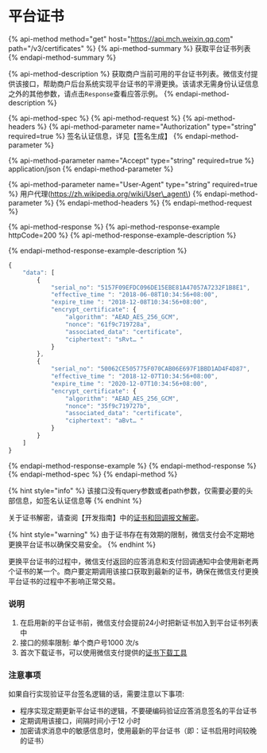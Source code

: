 # 平台证书

{% api-method method="get" host="https://api.mch.weixin.qq.com" path="/v3/certificates" %}
{% api-method-summary %}
 获取平台证书列表
{% endapi-method-summary %}

{% api-method-description %}
获取商户当前可用的平台证书列表。微信支付提供该接口，帮助商户后台系统实现平台证书的平滑更换。该请求无需身份认证信息之外的其他参数，请点击`Response`查看应答示例。
{% endapi-method-description %}

{% api-method-spec %}
{% api-method-request %}
{% api-method-headers %}
{% api-method-parameter name="Authorization" type="string" required=true %}
签名认证信息，详见【签名生成】
{% endapi-method-parameter %}

{% api-method-parameter name="Accept" type="string" required=true %}
application/json
{% endapi-method-parameter %}

{% api-method-parameter name="User-Agent" type="string" required=true %}
用户代理\(https://zh.wikipedia.org/wiki/User\_agent\)
{% endapi-method-parameter %}
{% endapi-method-headers %}
{% endapi-method-request %}

{% api-method-response %}
{% api-method-response-example httpCode=200 %}
{% api-method-response-example-description %}

{% endapi-method-response-example-description %}

```javascript
{
    "data": [
        {
            "serial_no": "5157F09EFDC096DE15EBE81A47057A7232F1B8E1",
            "effective_time ": "2018-06-08T10:34:56+08:00",
            "expire_time ": "2018-12-08T10:34:56+08:00",
            "encrypt_certificate": {
                "algorithm": "AEAD_AES_256_GCM",
                "nonce": "61f9c719728a",
                "associated_data": "certificate",
                "ciphertext": "sRvt… "
            }
        },
        {
            "serial_no": "50062CE505775F070CAB06E697F1BBD1AD4F4D87",
            "effective_time ": "2018-12-07T10:34:56+08:00",
            "expire_time ": "2020-12-07T10:34:56+08:00",
            "encrypt_certificate": {
                "algorithm": "AEAD_AES_256_GCM",
                "nonce": "35f9c719727b",
                "associated_data": "certificate",
                "ciphertext": "aBvt… "
            }
        }
    ]
}
```
{% endapi-method-response-example %}
{% endapi-method-response %}
{% endapi-method-spec %}
{% endapi-method %}

{% hint style="info" %}
该接口没有query参数或者path参数，仅需要必要的头部信息，如签名认证信息等
{% endhint %}

关于证书解密，请查阅【开发指南】中的[证书和回调报文解密](../qian-ming-zhi-nan-1/zheng-shu-he-hui-tiao-bao-wen-jie-mi.md)。

{% hint style="warning" %}
由于证书存在有效期的限制，微信支付会不定期地更换平台证书以确保交易安全。
{% endhint %}

更换平台证书的过程中，微信支付返回的应答消息和支付回调通知中会使用新老两个证书的某一个。商户要定期调用该接口获取到最新的证书，确保在微信支付更换平台证书的过程中不影响正常交易。

### 说明

1. 在启用新的平台证书前，微信支付会提前24小时把新证书加入到平台证书列表中
2. 接口的频率限制: 单个商户号1000 次/s
3. 首次下载证书，可以使用微信支付提供的[证书下载工具](https://github.com/wechatpay-apiv3/CertificateDownloader)

### 注意事项

如果自行实现验证平台签名逻辑的话，需要注意以下事项:

* 程序实现定期更新平台证书的逻辑，不要硬编码验证应答消息签名的平台证书
* 定期调用该接口，间隔时间小于12 小时
* 加密请求消息中的敏感信息时，使用最新的平台证书（即：证书启用时间较晚的证书）

